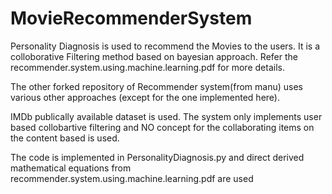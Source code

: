 # MovieRecommenderSystem


Personality Diagnosis is used to recommend the Movies to the users. It is a colloborative Filtering method based on bayesian approach. Refer the recommender.system.using.machine.learning.pdf  for more details.

The other forked repository of Recommender system(from manu) uses various other approaches (except for the one implemented here).

IMDb publically available dataset is used. The system only implements user based collobartive filtering and NO concept for the collaborating items on the content based is used.  

The code is implemented in PersonalityDiagnosis.py and direct derived mathematical equations from recommender.system.using.machine.learning.pdf  are used

